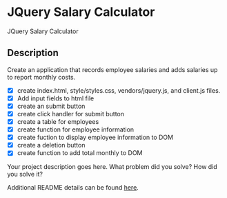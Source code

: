 # JQuery Salary Calculator

JQuery Salary Calculator

## Description

Create an application that records employee salaries and adds salaries up to report monthly costs. 

- [x] create index.html, style/styles.css, vendors/jquery.js, and client.js files.
- [x] Add input fields to html file
- [x] create an submit button
- [x] create click handler for submit button
- [x] create a table for employees 
- [x] create function for employee information
- [x] create fuction to display employee information to DOM
- [x] create a deletion button
- [x] create function to add total monthly to DOM

Your project description goes here. What problem did you solve? How did you solve it?

Additional README details can be found [here](https://github.com/PrimeAcademy/readme-template/blob/master/README.md).
